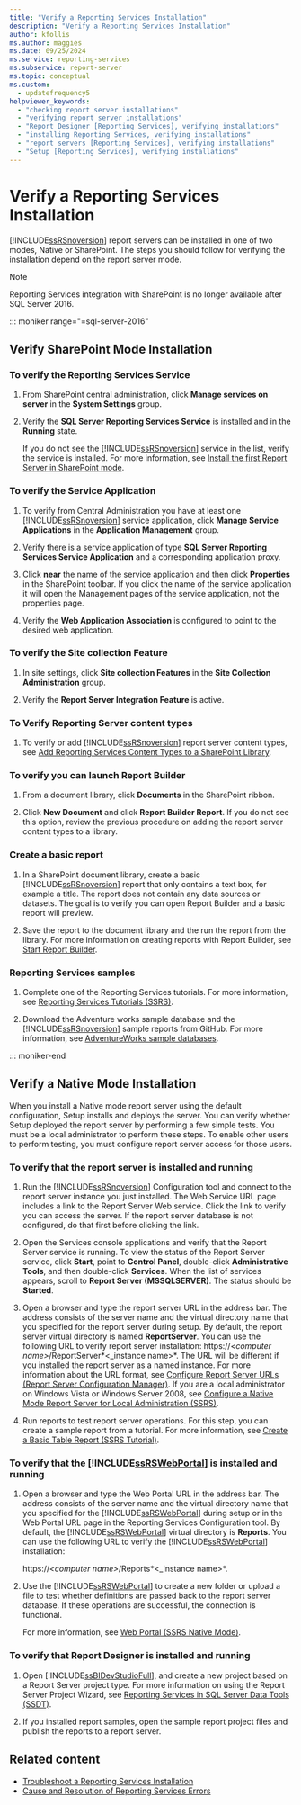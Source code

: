 ```yaml
---
title: "Verify a Reporting Services Installation"
description: "Verify a Reporting Services Installation"
author: kfollis
ms.author: maggies
ms.date: 09/25/2024
ms.service: reporting-services
ms.subservice: report-server
ms.topic: conceptual
ms.custom:
  - updatefrequency5
helpviewer_keywords:
  - "checking report server installations"
  - "verifying report server installations"
  - "Report Designer [Reporting Services], verifying installations"
  - "installing Reporting Services, verifying installations"
  - "report servers [Reporting Services], verifying installations"
  - "Setup [Reporting Services], verifying installations"
---
```

# Verify a Reporting Services Installation
  [!INCLUDE[ssRSnoversion](../../includes/ssrsnoversion-md.md)] report servers can be installed in one of two modes, Native or SharePoint. The steps you should follow for verifying the installation depend on the report server mode.  

> [!NOTE]
> Reporting Services integration with SharePoint is no longer available after SQL Server 2016.

::: moniker range="=sql-server-2016"
  
##  <a name="bkmk_sharepointmode"></a> Verify SharePoint Mode Installation  
  
### To verify the Reporting Services Service  
  
1.  From SharePoint central administration, click **Manage services on server** in the **System Settings** group.  
  
2.  Verify the **SQL Server Reporting Services Service** is installed and in the **Running** state.  
  
     If you do not see the [!INCLUDE[ssRSnoversion](../../includes/ssrsnoversion-md.md)] service in the list, verify the service is installed. For more information, see [Install the first Report Server in SharePoint mode](install-the-first-report-server-in-sharepoint-mode.md).  
  
### To verify the Service Application  
  
1.  To verify from Central Administration you have at least one [!INCLUDE[ssRSnoversion](../../includes/ssrsnoversion-md.md)] service application, click **Manage Service Applications** in the **Application Management** group.  
  
2.  Verify there is a service application of type **SQL Server Reporting Services Service Application** and a corresponding application proxy.  
  
3.  Click **near** the name of the service application and then click **Properties** in the SharePoint toolbar.  If you click the name of the service application it will open the Management pages of the service application, not the properties page.  
  
4.  Verify the **Web Application Association** is configured to point to the desired web application.  
  
### To verify the Site collection Feature  
  
1.  In site settings, click **Site collection Features** in the **Site Collection Administration** group.  
  
2.  Verify the **Report Server Integration Feature** is active.  
  
### To Verify Reporting Server content types  
  
1.  To verify or add [!INCLUDE[ssRSnoversion](../../includes/ssrsnoversion-md.md)] report server content types, see [Add Reporting Services Content Types to a SharePoint Library](../../reporting-services/report-server-sharepoint/add-reporting-services-content-types-to-a-sharepoint-library.md).  
  
### To verify you can launch Report Builder  
  
1.  From a document library, click **Documents** in the SharePoint ribbon.  
  
2.  Click **New Document** and click **Report Builder Report**. If you do not see this option, review the previous procedure on adding the report server content types to a library.  
  
### Create a basic report  
  
1.  In a SharePoint document library, create a basic [!INCLUDE[ssRSnoversion](../../includes/ssrsnoversion-md.md)] report that only contains a text box, for example a title. The report does not contain any data sources or datasets. The goal is to verify you can open Report Builder and a basic report will preview.  
  
2.  Save the report to the document library and the run the report from the library. For more information on creating reports with Report Builder, see [Start Report Builder](../report-builder/start-report-builder.md).  
  
### Reporting Services samples  
  
1.  Complete one of the Reporting Services tutorials. For more information, see [Reporting Services Tutorials &#40;SSRS&#41;](../../reporting-services/reporting-services-tutorials-ssrs.md).  
  
2.  Download the Adventure works sample database and the [!INCLUDE[ssRSnoversion](../../includes/ssrsnoversion-md.md)] sample reports from GitHub. For more information, see [AdventureWorks sample databases](https://github.com/Microsoft/sql-server-samples/releases).  

::: moniker-end
  
##  <a name="bkmk_nativemode"></a> Verify a Native Mode Installation  
 When you install a Native mode report server using the default configuration, Setup installs and deploys the server. You can verify whether Setup deployed the report server by performing a few simple tests. You must be a local administrator to perform these steps. To enable other users to perform testing, you must configure report server access for those users.  
  
### To verify that the report server is installed and running  
  
1.  Run the [!INCLUDE[ssRSnoversion](../../includes/ssrsnoversion-md.md)] Configuration tool and connect to the report server instance you just installed. The Web Service URL page includes a link to the Report Server Web service. Click the link to verify you can access the server. If the report server database is not configured, do that first before clicking the link.  
  
2.  Open the Services console applications and verify that the Report Server service is running. To view the status of the Report Server service, click **Start**, point to **Control Panel**, double-click **Administrative Tools**, and then double-click **Services**. When the list of services appears, scroll to **Report Server (MSSQLSERVER)**. The status should be **Started**.  
  
3.  Open a browser and type the report server URL in the address bar. The address consists of the server name and the virtual directory name that you specified for the report server during setup. By default, the report server virtual directory is named **ReportServer**. You can use the following URL to verify report server installation: https://*\<computer name>*/ReportServer*\<_instance name>*. The URL will be different if you installed the report server as a named instance. For more information about the URL format, see [Configure Report Server URLs  &#40;Report Server Configuration Manager&#41;](../../reporting-services/install-windows/configure-report-server-urls-ssrs-configuration-manager.md). If you are a local administrator on Windows Vista or Windows Server 2008, see [Configure a Native Mode Report Server for Local Administration &#40;SSRS&#41;](../../reporting-services/report-server/configure-a-native-mode-report-server-for-local-administration-ssrs.md).  
  
4.  Run reports to test report server operations. For this step, you can create a sample report from a tutorial. For more information, see [Create a Basic Table Report &#40;SSRS Tutorial&#41;](../../reporting-services/create-a-basic-table-report-ssrs-tutorial.md).  
  
### To verify that the [!INCLUDE[ssRSWebPortal](../../includes/ssrswebportal.md)] is installed and running  
  
1.  Open a browser and type the Web Portal URL in the address bar. The address consists of the server name and the virtual directory name that you specified for the [!INCLUDE[ssRSWebPortal](../../includes/ssrswebportal.md)] during setup or in the Web Portal URL page in the Reporting Services Configuration tool. By default, the [!INCLUDE[ssRSWebPortal](../../includes/ssrswebportal.md)] virtual directory is **Reports**. You can use the following URL to verify the [!INCLUDE[ssRSWebPortal](../../includes/ssrswebportal.md)] installation:  
  
     https://*\<computer name>*/Reports*\<_instance name>*.  
  
2.  Use the [!INCLUDE[ssRSWebPortal](../../includes/ssrswebportal.md)] to create a new folder or upload a file to test whether definitions are passed back to the report server database. If these operations are successful, the connection is functional.  
  
     For more information, see [Web Portal &#40;SSRS Native Mode&#41;](../../reporting-services/web-portal-ssrs-native-mode.md).  
  
### To verify that Report Designer is installed and running  
  
1.  Open [!INCLUDE[ssBIDevStudioFull](../../includes/ssbidevstudiofull-md.md)], and create a new project based on a Report Server project type. For more information on using the Report Server Project Wizard, see [Reporting Services in SQL Server Data Tools &#40;SSDT&#41;](../../reporting-services/tools/reporting-services-in-sql-server-data-tools-ssdt.md).  
  
2.  If you installed report samples, open the sample report project files and publish the reports to a report server.  
  
## Related content

- [Troubleshoot a Reporting Services Installation](../../reporting-services/install-windows/troubleshoot-a-reporting-services-installation.md)
- [Cause and Resolution of Reporting Services Errors](../../reporting-services/troubleshooting/cause-and-resolution-of-reporting-services-errors.md)
